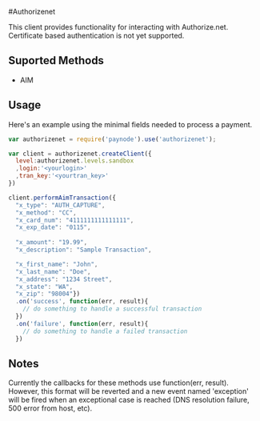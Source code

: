 #Authorizenet

This client provides functionality for interacting with Authorize.net. Certificate based authentication is not yet supported.

## Suported Methods
 * AIM
 
 
## Usage

Here's an example using the minimal fields needed to process a payment.

```js
var authorizenet = require('paynode').use('authorizenet');

var client = authorizenet.createClient({
  level:authorizenet.levels.sandbox
  ,login:'<yourlogin>'
  ,tran_key:'<yourtran_key>'
})

client.performAimTransaction({
  "x_type": "AUTH_CAPTURE",
  "x_method": "CC",
  "x_card_num": "4111111111111111",
  "x_exp_date": "0115",
  
  "x_amount": "19.99",
  "x_description": "Sample Transaction",

  "x_first_name": "John",
  "x_last_name": "Doe",
  "x_address": "1234 Street",
  "x_state": "WA",
  "x_zip": "98004"})
  .on('success', function(err, result){
    // do something to handle a successful transaction
  })
  .on('failure', function(err, result){
    // do something to handle a failed transaction
  })
```
  
## Notes
Currently the callbacks for these methods use function(err, result). However, this format will be reverted and a new event named 'exception' will be fired when an exceptional case is reached (DNS resolution failure, 500 error from host, etc). 
 
 

